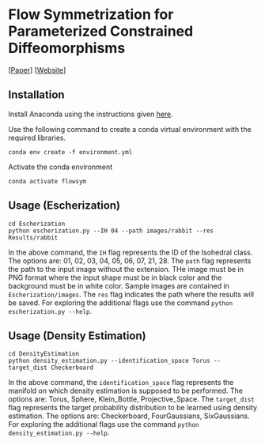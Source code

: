 # Flow Symmetrization for Parameterized Constrained Diffeomorphisms

[[Paper](https://arxiv.org/abs/2312.06317)] [[Website]()]

## Installation

Install Anaconda using the instructions given [here](https://www.anaconda.com/docs/getting-started/anaconda/install). 

Use the following command to create a conda virtual environment with the required libraries.

`conda env create -f environment.yml`

Activate the conda environment

`conda activate flowsym`

## Usage (Escherization)

```
cd Escherization
python escherization.py --IH 04 --path images/rabbit --res Results/rabbit
```

In the above command, the `IH` flag represents the ID of the Isohedral class. The options are: 01, 02, 03, 04, 05, 06, 07, 21, 28. 
The `path` flag represents the path to the input image without the extension. THe image must be in PNG format where the input shape must be in black color and the background must be in white color. Sample images are contained in `Escherization/images`.
The `res` flag indicates the path where the results will be saved.
For exploring the additional flags use the command `python escherization.py --help`.

## Usage (Density Estimation)

```
cd DensityEstimation
python density_estimation.py --identification_space Torus --target_dist Checkerboard
```

In the above command, the `identification_space` flag represents the manifold on which density estimation is supposed to be performed. The options are: Torus, Sphere, Klein_Bottle, Projective_Space.
The `target_dist` flag represents the target probability distribution to be learned using density estimation. The options are: Checkerboard, FourGaussians, SixGaussians.
For exploring the additional flags use the command `python density_estimation.py --help`.
